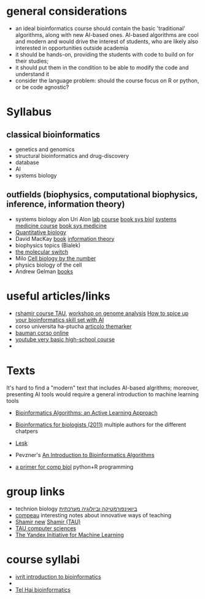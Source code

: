 # general considerations

- an ideal bioinformatics course should contain the basic 'traditional' algorithms, along with new AI-based ones. AI-based algorithms are cool and modern and would drive the interest of students, who are likely also interested in opportunities outside academia 
- it should be hands-on, providing the students with code to build on for their studies; 
- it should put them in the condition to be able to modify the code and understand it
- consider the language problem: should the course focus on R or python, or be code agnostic?

# Syllabus

## classical bioinformatics
- genetics and genomics
- structural bioinformatics and drug-discovery
- database
- AI
- systems biology

## outfields (biophysics, computational biophysics, inference, information theory)

- systems biology alon Uri Alon [lab](https://www.weizmann.ac.il/mcb/UriAlon/) [course](https://www.youtube.com/playlist?list=PLLbr-B8cNbo6v4kc68JowzUeAYdh6gdQH) [book sys biol](https://www.amazon.com/Introduction-Systems-Biology-Mathematical-Computational/dp/1439837171/) [systems medicine course](https://www.weizmann.ac.il/mcb/UriAlon/system-medicine-2022-2023) [book sys medicine](https://www.amazon.com/Systems-Medicine-Physiological-Circuits-Computational/dp/1032411856)
- [Quantitative biology](https://mitpress.mit.edu/9780262038089/quantitative-biology/)
- David MacKay [book](http://www.inference.org.uk/mackay/itila/book.html) [information theory](https://videolectures.net/course_information_theory_pattern_recognition/)
- biophysics topics (Bialek)
- [the molecular switch](https://press.princeton.edu/books/hardcover/9780691200248/the-molecular-switch)
- Milo [Cell biology by the number](https://www.amazon.com/Cell-Biology-Numbers-Ron-Milo/dp/0815345372)
- physics biology of the cell
- Andrew Gelman [books](http://www.stat.columbia.edu/~gelman/books/)


# useful articles/links
* [rshamir course TAU](https://www.cs.tau.ac.il/~rshamir/algmb/algmb-archive.htm), [workshop on genome analysis](https://www.cs.tau.ac.il/~rshamir/workshop/21a/)
[How to spice up your bioinformatics skill set with AI](https://www.nature.com/articles/d41586-023-03067-6)
* corso universita ha-ptucha [articolo themarker](https://www.themarker.com/career/2001-03-13/ty-article/0000017f-e3d8-d7b2-a77f-e3df2e500000)
* [bauman corso online](https://baumann.co.il/faculty/82828340)
* [youtube very basic high-school course](https://www.youtube.com/playlist?list=PLiUTVPQRVOtP_9UczNtQQnlvKTG93HeYK)
* 
# Texts

It's hard to find a "modern" text that includes AI-based algrithms;
moreover, presenting AI tools would require a general introduction to machine learning tools


* [Bioinformatics Algorithms: an Active Learning Approach](https://www.bioinformaticsalgorithms.org/)
* [Bioinformatics for biologists (2011)](https://www.cambridge.org/us/universitypress/subjects/life-sciences/genomics-bioinformatics-and-systems-biology/bioinformatics-biologists?format=PB&isbn=9781107648876#contentsTabAnchor) multiple authors for the different chatpers
* [Lesk]([https://www.amazon.com/Introduction-Bioinformatics-Arthur-Lesk/](https://www.amazon.com/Introduction-Bioinformatics-Arthur-Lesk/dp/0198794142/))
* Pevzner's [An Introduction to Bioinformatics Algorithms](https://www.amazon.com/Introduction-Bioinformatics-Algorithms-Computational-Molecular-ebook/dp/B08N42DF3Z)

* [a primer for comp biol](https://open.oregonstate.education/computationalbiology/) python+R programming

# group links
* technion biology [ביואינפורמטיקה וביולוגיה מערכתית](https://biology.technion.ac.il/area/%D7%91%D7%99%D7%95%D7%90%D7%99%D7%A0%D7%A4%D7%95%D7%A8%D7%9E%D7%98%D7%99%D7%A7%D7%94-%D7%95%D7%91%D7%99%D7%95%D7%9C%D7%95%D7%92%D7%99%D7%94-%D7%9E%D7%A2%D7%A8%D7%9B%D7%AA%D7%99%D7%AA/)
* [compeau](https://compeau.cbd.cmu.edu/teaching/) interesting notes about innovative ways of teaching
* [Shamir new](https://acgt.cs.tau.ac.il/) [Shamir (TAU)](https://www.cs.tau.ac.il/~rshamir/)
* [TAU computer sciences](https://en-exact-sciences.tau.ac.il/computer)
* [The Yandex Initiative for Machine Learning](https://en.cs.tau.ac.il/computer/research_centers_yandex)

# course syllabi
* [ivrit introduction to bioinformatics](https://shnaton.huji.ac.il/index.php/NewSyl/94510/1/2022/)
* 
* [Tel Hai bioinformatics](https://www.telhai.ac.il/BSc_%D7%91%D7%99%D7%95%D7%90%D7%99%D7%A0%D7%A4%D7%95%D7%A8%D7%9E%D7%98%D7%99%D7%A7%D7%94)
